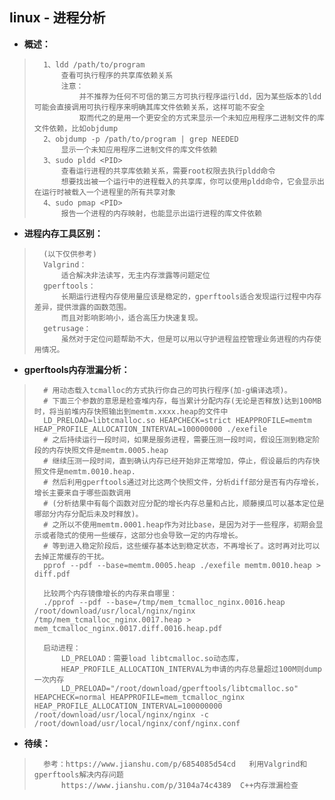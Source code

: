 ## linux - 进程分析
- **概述：**
>       1、ldd /path/to/program
>           查看可执行程序的共享库依赖关系
>           注意：
>               并不推荐为任何不可信的第三方可执行程序运行ldd，因为某些版本的ldd可能会直接调用可执行程序来明确其库文件依赖关系，这样可能不安全
>               取而代之的是用一个更安全的方式来显示一个未知应用程序二进制文件的库文件依赖，比如objdump
>       2、objdump -p /path/to/program | grep NEEDED
>           显示一个未知应用程序二进制文件的库文件依赖
>       3、sudo pldd <PID>
>           查看运行进程的共享库依赖关系，需要root权限去执行pldd命令
>           想要找出被一个运行中的进程载入的共享库，你可以使用pldd命令，它会显示出在运行时被载入一个进程里的所有共享对象
>       4、sudo pmap <PID>
>           报告一个进程的内存映射，也能显示出运行进程的库文件依赖
>

- **进程内存工具区别：**
>       (以下仅供参考)
>       Valgrind：
>           适合解决非法读写，无主内存泄露等问题定位
>       gperftools：
>           长期运行进程内存使用量应该是稳定的，gperftools适合发现运行过程中内存差异，提供泄露的函数范围。
>           而且对影响影响小，适合高压力快速复现。
>       getrusage：
>           虽然对于定位问题帮助不大，但是可以用以守护进程监控管理业务进程的内存使用情况。
>

- **gperftools内存泄漏分析：**
>       # 用动态载入tcmalloc的方式执行你自己的可执行程序(加-g编译选项)。
>       # 下面三个参数的意思是检查堆内存，每当累计分配内存(无论是否释放)达到100MB时，将当前堆内存快照输出到memtm.xxxx.heap的文件中
>       LD_PRELOAD=libtcmalloc.so HEAPCHECK=strict HEAPPROFILE=memtm HEAP_PROFILE_ALLOCATION_INTERVAL=100000000 ./exefile
>       # 之后持续运行一段时间，如果是服务进程，需要压测一段时间，假设压测到稳定阶段的内存快照文件是memtm.0005.heap
>       # 继续压测一段时间，直到确认内存已经开始非正常增加，停止，假设最后的内存快照文件是memtm.0010.heap.
>       # 然后利用gperftools通过对比这两个快照文件，分析diff部分是否有内存增长，增长主要来自于哪些函数调用
>       # (分析结果中有每个函数对应分配的增长内存总量和占比，顺藤摸瓜可以基本定位是哪部分内存分配后未及时释放)。
>       # 之所以不使用memtm.0001.heap作为对比base，是因为对于一些程序，初期会显示或者隐式的使用一些缓存，这部分也会导致一定的内存增长。
>       # 等到进入稳定阶段后，这些缓存基本达到稳定状态，不再增长了。这时再对比可以去掉正常缓存的干扰。
>       pprof --pdf --base=memtm.0005.heap ./exefile memtm.0010.heap > diff.pdf
>
>       比较两个内存镜像增长的内存来自哪里：
>       ./pprof --pdf --base=/tmp/mem_tcmalloc_nginx.0016.heap /root/download/usr/local/nginx/nginx /tmp/mem_tcmalloc_nginx.0017.heap > mem_tcmalloc_nginx.0017.diff.0016.heap.pdf
>
>       启动进程：
>           LD_PRELOAD：需要load libtcmalloc.so动态库，
>           HEAP_PROFILE_ALLOCATION_INTERVAL为申请的内存总量超过100M则dump一次内存
>           LD_PRELOAD="/root/download/gperftools/libtcmalloc.so" HEAPCHECK=normal HEAPPROFILE=mem_tcmalloc_nginx HEAP_PROFILE_ALLOCATION_INTERVAL=100000000 /root/download/usr/local/nginx/nginx -c /root/download/usr/local/nginx/conf/nginx.conf
>
>
>

- **待续：**
>       参考：https://www.jianshu.com/p/6854085d54cd   利用Valgrind和gperftools解决内存问题
>           https://www.jianshu.com/p/3104a74c4389  C++内存泄漏检查
>
>
>
>
>
>
>
>
>
>
>
>
>
>
>
>
>
>
